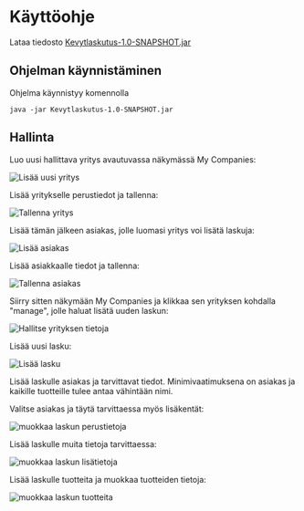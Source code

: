 # Käyttöohje

Lataa tiedosto [Kevytlaskutus-1.0-SNAPSHOT.jar](https://github.com/ilkkamaksy/ot-harjoitustyo/releases/download/viikko6/Kevytlaskutus-1.0-SNAPSHOT.jar)

## Ohjelman käynnistäminen

Ohjelma käynnistyy komennolla

```
java -jar Kevytlaskutus-1.0-SNAPSHOT.jar
```

## Hallinta

Luo uusi hallittava yritys avautuvassa näkymässä My Companies:

![Lisää uusi yritys](ohje-dashboard-add.jpg)

Lisää yritykselle perustiedot ja tallenna:

![Tallenna yritys](ohje-company-save.jpg)

Lisää tämän jälkeen asiakas, jolle luomasi yritys voi lisätä laskuja:

![Lisää asiakas](ohje-add-asiakas.jpg)

Lisää asiakkaalle tiedot ja tallenna:

![Tallenna asiakas](ohje-tallenna-asiakas.jpg)

Siirry sitten näkymään My Companies ja klikkaa sen yrityksen kohdalla "manage", jolle haluat lisätä uuden laskun:

![Hallitse yrityksen tietoja](ohje-manage-company.jpg)

Lisää uusi lasku:

![Lisää lasku](ohje-add-invoice.jpg)

Lisää laskulle asiakas ja tarvittavat tiedot. Minimivaatimuksena on asiakas ja kaikille tuotteille tulee antaa vähintään nimi.

Valitse asiakas ja täytä tarvittaessa myös lisäkentät:

![muokkaa laskun perustietoja](ohje-invoice-1.jpg)

Lisää laskulle muita tietoja tarvittaessa:

![muokkaa laskun lisätietoja](ohje-invoice-2.jpg)

Lisää laskulle tuotteita ja muokkaa tuotteiden tietoja:

![muokkaa laskun tuotteita](ohje-invoice-3.jpg)